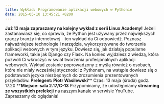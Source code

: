 ```yaml
---
title: Wykład: Programowanie aplikacji webowych w Pythonie
date: 2015-05-10 13:45:21 +0200
---
```

 **Już 13 maja zapraszamy na kolejny wykład z serii Linux Academy!** Jeżeli zastanawiasz się, co sprawia, że Python jest używany przez największych graczy branży internetowej - ten wykład da Ci odpowiedź. Poznasz najważniejsze technologie i narzędzia, wykorzystywane do tworzenia aplikacji webowych w tym języku. Dowiesz się, jak działają popularne frameworki, takie jak Django czy Flask. Na koniec wyjdziesz z wiedzą, która pozwoli Ci wkroczyć w świat tworzenia profesjonalnych aplikacji webowych. Wykład zostanie poprowadzony z myślą również o osobach, które nie miały wcześniej styczności z Pythonem, na wstępie dowiesz się&nbsp;o podstawach języka niezbędnych do zrozumienia prezentowanych przykładów. **Prelegent: Piotr Wasilewski**** Czas: 13 maja (środa) godz. 17.20 ****Miejsce: sala 2.17/C-13** Przypominamy, że udostępniamy **streaming ze wszystkich prelekcji** na [naszym kanale](https://www.youtube.com/channel/UCHWOEZiYtDdXnCh2uZZOlhA) w serwisie YouTube. Zapraszamy do oglądania!